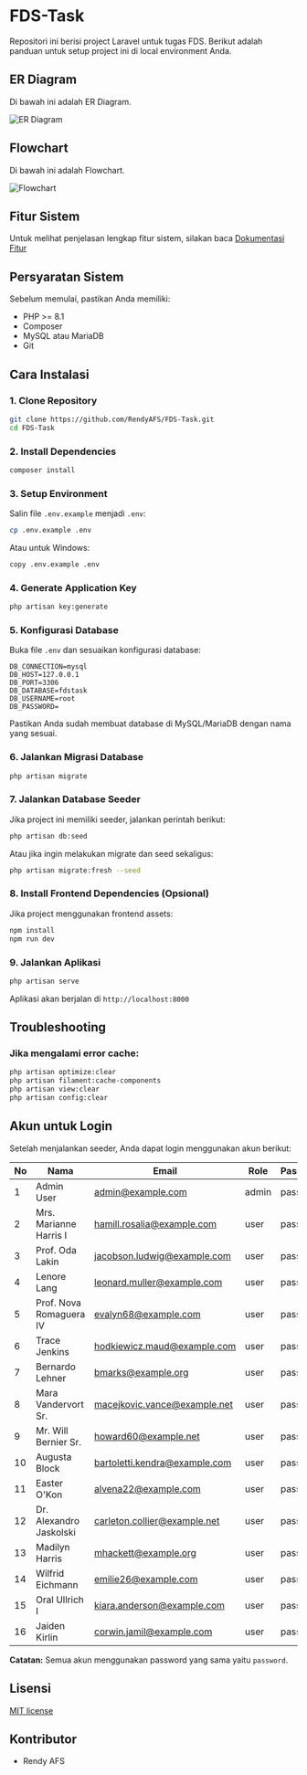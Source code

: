# FDS-Task

Repositori ini berisi project Laravel untuk tugas FDS. Berikut adalah panduan untuk setup project ini di local environment Anda.


## ER Diagram

Di bawah ini adalah ER Diagram.

![ER Diagram](./dokumen/erd.png)

## Flowchart

Di bawah ini adalah Flowchart.

![Flowchart](./dokumen/flowchart.png)

## Fitur Sistem

Untuk melihat penjelasan lengkap fitur sistem, silakan baca [Dokumentasi Fitur](./dokumen/penjelasan_fitur.md)

## Persyaratan Sistem

Sebelum memulai, pastikan Anda memiliki:
- PHP >= 8.1
- Composer
- MySQL atau MariaDB
- Git

## Cara Instalasi

### 1. Clone Repository

```bash
git clone https://github.com/RendyAFS/FDS-Task.git
cd FDS-Task
```

### 2. Install Dependencies

```bash
composer install
```

### 3. Setup Environment

Salin file `.env.example` menjadi `.env`:

```bash
cp .env.example .env
```

Atau untuk Windows:
```bash
copy .env.example .env
```

### 4. Generate Application Key

```bash
php artisan key:generate
```

### 5. Konfigurasi Database

Buka file `.env` dan sesuaikan konfigurasi database:

```
DB_CONNECTION=mysql
DB_HOST=127.0.0.1
DB_PORT=3306
DB_DATABASE=fdstask
DB_USERNAME=root
DB_PASSWORD=
```

Pastikan Anda sudah membuat database di MySQL/MariaDB dengan nama yang sesuai.

### 6. Jalankan Migrasi Database

```bash
php artisan migrate
```

### 7. Jalankan Database Seeder

Jika project ini memiliki seeder, jalankan perintah berikut:

```bash
php artisan db:seed
```

Atau jika ingin melakukan migrate dan seed sekaligus:

```bash
php artisan migrate:fresh --seed
```

### 8. Install Frontend Dependencies (Opsional)

Jika project menggunakan frontend assets:

```bash
npm install
npm run dev
```

### 9. Jalankan Aplikasi

```bash
php artisan serve
```

Aplikasi akan berjalan di `http://localhost:8000`

## Troubleshooting


### Jika mengalami error cache:

```bash
php artisan optimize:clear
php artisan filament:cache-components
php artisan view:clear
php artisan config:clear
```

## Akun untuk Login

Setelah menjalankan seeder, Anda dapat login menggunakan akun berikut:

| No | Nama                    | Email                         | Role  | Password |
|----|-------------------------|-------------------------------|-------|----------|
| 1  | Admin User              | admin@example.com             | admin | password |
| 2  | Mrs. Marianne Harris I  | hamill.rosalia@example.com    | user  | password |
| 3  | Prof. Oda Lakin         | jacobson.ludwig@example.com   | user  | password |
| 4  | Lenore Lang             | leonard.muller@example.com    | user  | password |
| 5  | Prof. Nova Romaguera IV | evalyn68@example.com          | user  | password |
| 6  | Trace Jenkins           | hodkiewicz.maud@example.com   | user  | password |
| 7  | Bernardo Lehner         | bmarks@example.org            | user  | password |
| 8  | Mara Vandervort Sr.     | macejkovic.vance@example.net  | user  | password |
| 9  | Mr. Will Bernier Sr.    | howard60@example.net          | user  | password |
| 10 | Augusta Block           | bartoletti.kendra@example.com | user  | password |
| 11 | Easter O'Kon            | alvena22@example.com          | user  | password |
| 12 | Dr. Alexandro Jaskolski | carleton.collier@example.net  | user  | password |
| 13 | Madilyn Harris          | mhackett@example.org          | user  | password |
| 14 | Wilfrid Eichmann        | emilie26@example.com          | user  | password |
| 15 | Oral Ullrich I          | kiara.anderson@example.com    | user  | password |
| 16 | Jaiden Kirlin           | corwin.jamil@example.com      | user  | password |

**Catatan:** Semua akun menggunakan password yang sama yaitu `password`.

## Lisensi

[MIT license](https://opensource.org/licenses/MIT)

## Kontributor

- Rendy AFS
